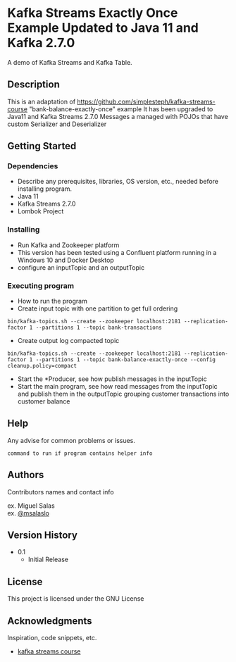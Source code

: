 # Kafka Streams Exactly Once Example Updated to Java 11 and Kafka 2.7.0

A demo of Kafka Streams and Kafka Table.

## Description

This is an adaptation of https://github.com/simplesteph/kafka-streams-course "bank-balance-exactly-once" example
It has been upgraded to Java11 and Kafka Streams 2.7.0
Messages a managed with POJOs that have custom Serializer and Deserializer

## Getting Started

### Dependencies

* Describe any prerequisites, libraries, OS version, etc., needed before installing program.
* Java 11
* Kafka Streams 2.7.0
* Lombok Project

### Installing

* Run Kafka and Zookeeper platform
* This version has been tested using a Confluent platform running in a Windows 10 and Docker Desktop
* configure an inputTopic and an outputTopic

### Executing program

* How to run the program
* Create input topic with one partition to get full ordering
```
bin/kafka-topics.sh --create --zookeeper localhost:2181 --replication-factor 1 --partitions 1 --topic bank-transactions
```
* Create output log compacted topic 
```
bin/kafka-topics.sh --create --zookeeper localhost:2181 --replication-factor 1 --partitions 1 --topic bank-balance-exactly-once --config cleanup.policy=compact
```
* Start the *Producer, see how publish messages in the inputTopic
* Start the main program, see how read messages from the inputTopic and publish them in the outputTopic grouping customer transactions into customer balance

## Help

Any advise for common problems or issues.
```
command to run if program contains helper info
```

## Authors

Contributors names and contact info

ex. Miguel Salas  
ex. [@msalaslo](https://github.com/msalaslo)

## Version History

* 0.1
    * Initial Release

## License

This project is licensed under the GNU License 

## Acknowledgments

Inspiration, code snippets, etc.
* [kafka streams course](https://github.com/simplesteph/kafka-streams-course "bank-balance-exactly-once")

